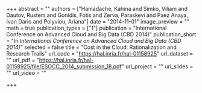 +++
abstract = ""
authors = ["Hamadache, Kahina and Simko, Viliam and Dautov, Rustem and Gonidis, Fotis and Zerva, Paraskevi and Paez Anaya, Ivan Dario and Polyviou, Ariana"]
date = "2014-11-01"
image_preview = ""
math = true
publication_types = ["1"]
publication = "International Conference on Advanced Cloud and Big Data (CBD 2014)"
publication_short = "In *International Conference on Advanced Cloud and Big Data (CBD 2014)*"
selected = false
title = "Cost in the Cloud: Rationalization and Research Trails"
url_code = "https://hal.inria.fr/hal-01158925"
url_dataset = ""
url_pdf = "https://hal.inria.fr/hal-01158925/file/ESOCC_2014_submission_18.pdf"
url_project = ""
url_slides = ""
url_video = ""

+++
